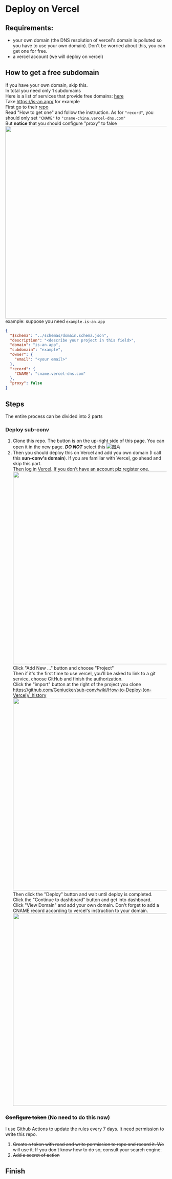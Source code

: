 # Deploy on Vercel

## Requirements:
- your own domain (the DNS resolution of vercel's domain is polluted so you have to use your own domain). Don't be worried about this, you can get one for free.  
- a vercel account (we will deploy on vercel)  

## How to get a free subdomain
If you have your own domain, skip this.  
In total you need only 1 subdomains  
Here is a list of services that provide free domains: [here](https://free-for.dev/#/?id=domain)  
Take <https://is-an.app/> for example  
First go to their [repo](https://github.com/tarampampam/free-domains#how-to-get-one)  
Read "How to get one" and follow the instruction. 
As for `"record"`, you should only set `"CNAME"` to `"cname-china.vercel-dns.com"`  
But **notice** that you should configure "proxy" to false  
<img src="https://user-images.githubusercontent.com/61449208/217124134-30016266-f037-4c79-87fe-ef1f693d01f3.png" width=600rem>  
example: suppose you need `example.is-an.app`  
```json
{
  "$schema": "../schemas/domain.schema.json",
  "description": "<describe your project in this field>",
  "domain": "is-an.app",
  "subdomain": "example",
  "owner": {
    "email": "<your email>"
  },
  "record": {
    "CNAME": "cname.vercel-dns.com"
  },
  "proxy": false
}
```
## Steps
The entire process can be divided into 2 parts
### Deploy sub-conv
1. Clone this repo. The button is on the up-right side of this page. You can open it in the new page. ***DO NOT*** select this
   ![图片](https://user-images.githubusercontent.com/61449208/216203376-f80875c7-2304-42cf-a2af-9b06f863f46e.png)
2. Then you should deploy this on Vercel and add you own domain (I call this **sun-conv's domain**). If you are familiar with Vercel, go ahead and skip this part.  
   Then log in [Vercel](https://vercel.com). If you don't have an account plz register one.  
   <img src="https://user-images.githubusercontent.com/61449208/215020343-73b16ca4-f7da-4fd1-93e5-4079ae2e000b.png" width=600rem>  
   Click "Add New ..." button and choose "Project"  
   Then if it's the first time to use vercel, you'll be asked to link to a git service, choose GitHub and finish the authorization.  
   Click the "import" button at the right of the project you clone  https://github.com/Geniucker/sub-conv/wiki/How-to-Deploy-(on-Vercel)/_history
   <img src="https://user-images.githubusercontent.com/61449208/227724506-e21e3d29-1ab7-4666-8196-73245e771013.png" width=600rem>  
   Then click the "Deploy" button and wait until deploy is completed.  
   Click the "Continue to dashboard" button and get into dashboard.  
   Click "View Domain" and add your own domain. Don't forget to add a CNAME record according to vercel's instruction to your domain.  
   <img src="https://user-images.githubusercontent.com/61449208/215022208-f1f4e13b-ba79-47e0-bf94-1b2f050c741f.png" width=600rem>  
  
### ~~Configure token~~ (No need to do this now)
I use Github Actions to update the rules every 7 days. It need permission to write this repo.  
1. ~~Create a token with read and write permission to repo and record it. We will use it. If you don't know how to do so, consult your search engine.~~  
2. ~~Add a secret of action~~  

## Finish
